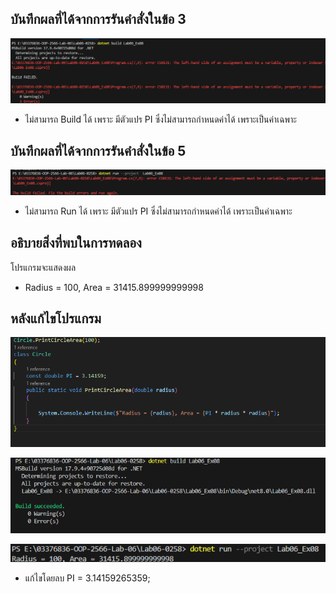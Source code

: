 ## บันทึกผลที่ได้จากการรันคำสั่งในข้อ 3 

![pic](/Pictures/pic-21.png)

- ไม่สามารถ Build ได้ เพราะ มีตัวแปร PI ซึ่งไม่สามารถกำหนดค่าได้ เพราะเป็นค่าเฉพาะ

## บันทึกผลที่ได้จากการรันคำสั่งในข้อ 5

![pic](/Pictures/pic-22.png)

- ไม่สามารถ Run ได้ เพราะ มีตัวแปร PI ซึ่งไม่สามารถกำหนดค่าได้ เพราะเป็นค่าเฉพาะ

## อธิบายสิ่งที่พบในการทดลอง

โปรแกรมจะแสดงผล 

- Radius = 100, Area = 31415.899999999998

## หลังแก้ไขโปรแกรม

![pic](/Pictures/pic-25.png)

![pic](/Pictures/pic-23.png)

![pic](/Pictures/pic-24.png)

- แก้ไขโดยลบ  PI = 3.14159265359;